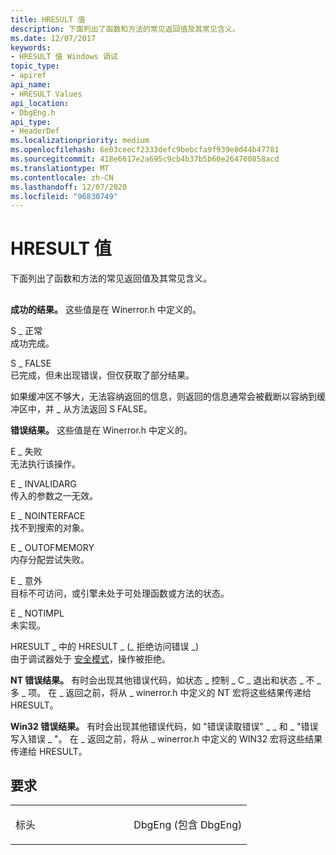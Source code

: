 ```yaml
---
title: HRESULT 值
description: 下面列出了函数和方法的常见返回值及其常见含义。
ms.date: 12/07/2017
keywords:
- HRESULT 值 Windows 调试
topic_type:
- apiref
api_name:
- HRESULT Values
api_location:
- DbgEng.h
api_type:
- HeaderDef
ms.localizationpriority: medium
ms.openlocfilehash: 6e03ceecf2333defc9bebcfa9f939e8d44b47781
ms.sourcegitcommit: 418e6617e2a695c9cb4b37b5b60e264760858acd
ms.translationtype: MT
ms.contentlocale: zh-CN
ms.lasthandoff: 12/07/2020
ms.locfileid: "96830749"
---
```

# <a name="hresult-values"></a>HRESULT 值


下面列出了函数和方法的常见返回值及其常见含义。

## <span id="ddk_return_values_dbx"></span><span id="DDK_RETURN_VALUES_DBX"></span>


**成功的结果。** 这些值是在 Winerror.h 中定义的。

<span id="S_OK"></span><span id="s_ok"></span>S \_ 正常  
成功完成。

<span id="S_FALSE"></span><span id="s_false"></span>S \_ FALSE  
已完成，但未出现错误，但仅获取了部分结果。

如果缓冲区不够大，无法容纳返回的信息，则返回的信息通常会被截断以容纳到缓冲区中，并 \_ 从方法返回 S FALSE。

**错误结果。** 这些值是在 Winerror.h 中定义的。

<span id="E_FAIL"></span><span id="e_fail"></span>E \_ 失败  
无法执行该操作。

<span id="E_INVALIDARG"></span><span id="e_invalidarg"></span>E \_ INVALIDARG  
传入的参数之一无效。

<span id="E_NOINTERFACE"></span><span id="e_nointerface"></span>E \_ NOINTERFACE  
找不到搜索的对象。

<span id="E_OUTOFMEMORY"></span><span id="e_outofmemory"></span>E \_ OUTOFMEMORY  
内存分配尝试失败。

<span id="E_UNEXPECTED"></span><span id="e_unexpected"></span>E \_ 意外  
目标不可访问，或引擎未处于可处理函数或方法的状态。

<span id="E_NOTIMPL"></span><span id="e_notimpl"></span>E \_ NOTIMPL  
未实现。

<span id="HRESULT_FROM_WIN32_ERROR_ACCESS_DENIED_"></span><span id="hresult_from_win32_error_access_denied_"></span>HRESULT \_ 中的 HRESULT \_ (\_ 拒绝访问错误 \_)   
由于调试器处于 [安全模式](./secure-mode.md)，操作被拒绝。

**NT 错误结果。** 有时会出现其他错误代码，如状态 \_ 控制 \_ C \_ 退出和状态 \_ 不 \_ 多 \_ 项。 在 \_ 返回之前，将从 \_ winerror.h 中定义的 NT 宏将这些结果传递给 HRESULT。

**Win32 错误结果。** 有时会出现其他错误代码，如 "错误读取错误" \_ \_ 和 \_ "错误写入错误 \_ "。 在 \_ 返回之前，将从 \_ winerror.h 中定义的 WIN32 宏将这些结果传递给 HRESULT。

<a name="requirements"></a>要求
------------

<table>
<colgroup>
<col width="50%" />
<col width="50%" />
</colgroup>
<tbody>
<tr class="odd">
<td align="left"><p>标头</p></td>
<td align="left">DbgEng (包含 DbgEng) </td>
</tr>
</tbody>
</table>

 

